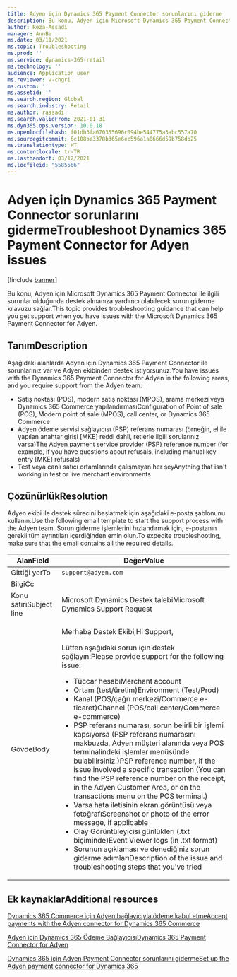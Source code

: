 ```yaml
---
title: Adyen için Dynamics 365 Payment Connector sorunlarını giderme
description: Bu konu, Adyen için Microsoft Dynamics 365 Payment Connector ile ilgili sorunlar olduğunda destek almanıza yardımcı olabilecek sorun giderme kılavuzu sağlar.
author: Reza-Assadi
manager: AnnBe
ms.date: 03/11/2021
ms.topic: Troubleshooting
ms.prod: ''
ms.service: dynamics-365-retail
ms.technology: ''
audience: Application user
ms.reviewer: v-chgri
ms.custom: ''
ms.assetid: ''
ms.search.region: Global
ms.search.industry: Retail
ms.author: rassadi
ms.search.validFrom: 2021-01-31
ms.dyn365.ops.version: 10.0.18
ms.openlocfilehash: f01db3fa670355696c094be544775a3abc557a70
ms.sourcegitcommit: 6c108be3378b365e6ec596a1a8666d59b758db25
ms.translationtype: HT
ms.contentlocale: tr-TR
ms.lasthandoff: 03/12/2021
ms.locfileid: "5585566"
---
```

# <a name="troubleshoot-dynamics-365-payment-connector-for-adyen-issues"></a><span data-ttu-id="83091-103">Adyen için Dynamics 365 Payment Connector sorunlarını giderme</span><span class="sxs-lookup"><span data-stu-id="83091-103">Troubleshoot Dynamics 365 Payment Connector for Adyen issues</span></span>

[!include [banner](../../includes/banner.md)]

<span data-ttu-id="83091-104">Bu konu, Adyen için Microsoft Dynamics 365 Payment Connector ile ilgili sorunlar olduğunda destek almanıza yardımcı olabilecek sorun giderme kılavuzu sağlar.</span><span class="sxs-lookup"><span data-stu-id="83091-104">This topic provides troubleshooting guidance that can help you get support when you have issues with the Microsoft Dynamics 365 Payment Connector for Adyen.</span></span>

## <a name="description"></a><span data-ttu-id="83091-105">Tanım</span><span class="sxs-lookup"><span data-stu-id="83091-105">Description</span></span>

<span data-ttu-id="83091-106">Aşağıdaki alanlarda Adyen için Dynamics 365 Payment Connector ile sorunlarınız var ve Adyen ekibinden destek istiyorsunuz:</span><span class="sxs-lookup"><span data-stu-id="83091-106">You have issues with the Dynamics 365 Payment Connector for Adyen in the following areas, and you require support from the Adyen team:</span></span>

- <span data-ttu-id="83091-107">Satış noktası (POS), modern satış noktası (MPOS), arama merkezi veya Dynamics 365 Commerce yapılandırması</span><span class="sxs-lookup"><span data-stu-id="83091-107">Configuration of Point of sale (POS), Modern point of sale (MPOS), call center, or Dynamics 365 Commerce</span></span>
- <span data-ttu-id="83091-108">Adyen ödeme servisi sağlayıcısı (PSP) referans numarası (örneğin, el ile yapılan anahtar girişi \[MKE\] reddi dahil, retlerle ilgili sorularınız varsa)</span><span class="sxs-lookup"><span data-stu-id="83091-108">The Adyen payment service provider (PSP) reference number (for example, if you have questions about refusals, including manual key entry \[MKE\] refusals)</span></span>
- <span data-ttu-id="83091-109">Test veya canlı satıcı ortamlarında çalışmayan her şey</span><span class="sxs-lookup"><span data-stu-id="83091-109">Anything that isn't working in test or live merchant environments</span></span>

## <a name="resolution"></a><span data-ttu-id="83091-110">Çözünürlük</span><span class="sxs-lookup"><span data-stu-id="83091-110">Resolution</span></span>

<span data-ttu-id="83091-111">Adyen ekibi ile destek sürecini başlatmak için aşağıdaki e-posta şablonunu kullanın.</span><span class="sxs-lookup"><span data-stu-id="83091-111">Use the following email template to start the support process with the Adyen team.</span></span> <span data-ttu-id="83091-112">Sorun giderme işlemlerini hızlandırmak için, e-postanın gerekli tüm ayrıntıları içerdiğinden emin olun.</span><span class="sxs-lookup"><span data-stu-id="83091-112">To expedite troubleshooting, make sure that the email contains all the required details.</span></span>

| <span data-ttu-id="83091-113">Alan</span><span class="sxs-lookup"><span data-stu-id="83091-113">Field</span></span>        | <span data-ttu-id="83091-114">Değer</span><span class="sxs-lookup"><span data-stu-id="83091-114">Value</span></span> |
|--------------|-------|
| <span data-ttu-id="83091-115">Gittiği yer</span><span class="sxs-lookup"><span data-stu-id="83091-115">To</span></span>           | `support@adyen.com` |
| <span data-ttu-id="83091-116">Bilgi</span><span class="sxs-lookup"><span data-stu-id="83091-116">Cc</span></span>           | |
| <span data-ttu-id="83091-117">Konu satırı</span><span class="sxs-lookup"><span data-stu-id="83091-117">Subject line</span></span> | <span data-ttu-id="83091-118">Microsoft Dynamics Destek talebi</span><span class="sxs-lookup"><span data-stu-id="83091-118">Microsoft Dynamics Support Request</span></span> |
| <span data-ttu-id="83091-119">Gövde</span><span class="sxs-lookup"><span data-stu-id="83091-119">Body</span></span>         | <p><span data-ttu-id="83091-120">Merhaba Destek Ekibi,</span><span class="sxs-lookup"><span data-stu-id="83091-120">Hi Support,</span></span></p><p><span data-ttu-id="83091-121">Lütfen aşağıdaki sorun için destek sağlayın:</span><span class="sxs-lookup"><span data-stu-id="83091-121">Please provide support for the following issue:</span></span></p><ul><li><span data-ttu-id="83091-122">Tüccar hesabı</span><span class="sxs-lookup"><span data-stu-id="83091-122">Merchant account</span></span></li><li><span data-ttu-id="83091-123">Ortam (test/üretim)</span><span class="sxs-lookup"><span data-stu-id="83091-123">Environment (Test/Prod)</span></span></li><li><span data-ttu-id="83091-124">Kanal (POS/çağrı merkezi/Commerce e-ticaret)</span><span class="sxs-lookup"><span data-stu-id="83091-124">Channel (POS/call center/Commerce e-commerce)</span></span></li><li><span data-ttu-id="83091-125">PSP referans numarası, sorun belirli bir işlemi kapsıyorsa (PSP referans numarasını makbuzda, Adyen müşteri alanında veya POS terminalindeki işlemler menüsünde bulabilirsiniz.)</span><span class="sxs-lookup"><span data-stu-id="83091-125">PSP reference number, if the issue involved a specific transaction (You can find the PSP reference number on the receipt, in the Adyen Customer Area, or on the transactions menu on the POS terminal.)</span></span></li><li><span data-ttu-id="83091-126">Varsa hata iletisinin ekran görüntüsü veya fotoğrafı</span><span class="sxs-lookup"><span data-stu-id="83091-126">Screenshot or photo of the error message, if applicable</span></span></li><li><span data-ttu-id="83091-127">Olay Görüntüleyicisi günlükleri (.txt biçiminde)</span><span class="sxs-lookup"><span data-stu-id="83091-127">Event Viewer logs (in .txt format)</span></span></li><li><span data-ttu-id="83091-128">Sorunun açıklaması ve denediğiniz sorun giderme adımları</span><span class="sxs-lookup"><span data-stu-id="83091-128">Description of the issue and troubleshooting steps that you've tried</span></span></li></ul> |

## <a name="additional-resources"></a><span data-ttu-id="83091-129">Ek kaynaklar</span><span class="sxs-lookup"><span data-stu-id="83091-129">Additional resources</span></span>

[<span data-ttu-id="83091-130">Dynamics 365 Commerce için Adyen bağlayıcıyla ödeme kabul etme</span><span class="sxs-lookup"><span data-stu-id="83091-130">Accept payments with the Adyen connector for Dynamics 365 Commerce</span></span>](https://www.adyen.com/partners/dynamics-365-commerce)

[<span data-ttu-id="83091-131">Adyen için Dynamics 365 Ödeme Bağlayıcısı</span><span class="sxs-lookup"><span data-stu-id="83091-131">Dynamics 365 Payment Connector for Adyen</span></span>](../dev-itpro/adyen-connector.md)

[<span data-ttu-id="83091-132">Dynamics 365 için Adyen Payment Connector sorunlarını giderme</span><span class="sxs-lookup"><span data-stu-id="83091-132">Set up the Adyen payment connector for Dynamics 365</span></span>](https://docs.adyen.com/plugins/microsoft-dynamics)
